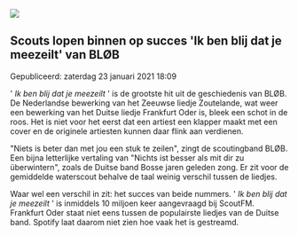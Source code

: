 






![](https://www.youtube.com/embed/i-8NBGik08g)


Scouts lopen binnen op succes 'Ik ben blij dat je meezeilt' van BLØB
---------------------------------------------------------------------





 Gepubliceerd: zaterdag 23 januari 2021 18:09
   




 '
 *Ik ben blij dat je meezeilt* 
 ' is de grootste hit uit de geschiedenis van BLØB. De Nederlandse bewerking van het Zeeuwse liedje Zoutelande, wat weer een bewerking van het Duitse liedje Frankfurt Oder is, bleek een schot in de roos. Het is niet voor het eerst dat een artiest een klapper maakt met een cover en de originele artiesten kunnen daar flink aan verdienen.
 



 "Niets is beter dan met jou een stuk te zeilen", zingt de scoutingband BLØB. Een bijna letterlijke vertaling van "Nichts ist besser als mit dir zu überwintern", zoals de Duitse band Bosse jaren geleden zong. Er zit voor de gemiddelde waterscout behalve de taal weinig verschil tussen de liedjes.
 



 Waar wel een verschil in zit: het succes van beide nummers. '
 *Ik ben blij dat je meezeilt* 
 ' is inmiddels 10 miljoen keer aangevraagd bij ScoutFM. Frankfurt Oder staat niet eens tussen de populairste liedjes van de Duitse band. Spotify laat daarom niet zien hoe vaak het is gestreamd.
 




